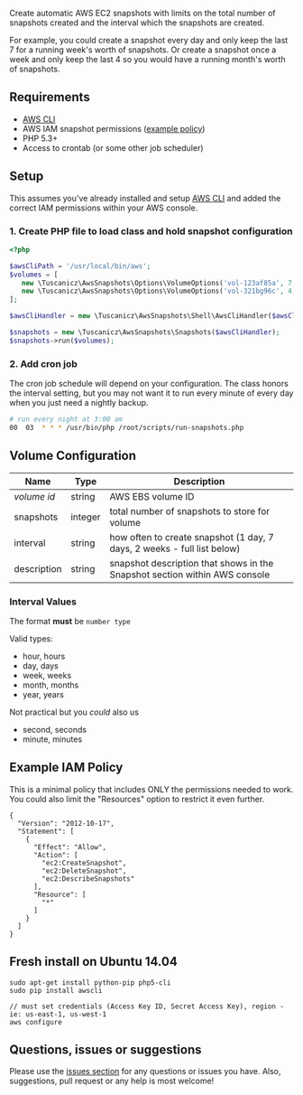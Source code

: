 Create automatic AWS EC2 snapshots with limits on the total number of snapshots created and the interval which the snapshots are created.

For example, you could create a snapshot every day and only keep the last 7 for a running week's worth of snapshots. Or create a snapshot once a week and only keep the last 4 so you would have a running month's worth of snapshots.


## Requirements
- [AWS CLI](http://aws.amazon.com/cli/)
- AWS IAM snapshot permissions ([example policy](#example-iam-policy))
- PHP 5.3+
- Access to crontab (or some other job scheduler)

## Setup
This assumes you've already installed and setup [AWS CLI](http://aws.amazon.com/cli/) and added the correct IAM permissions within your AWS console.

### 1. Create PHP file to load class and hold snapshot configuration
```php
<?php

$awsCliPath = '/usr/local/bin/aws';
$volumes = [
   new \Tuscanicz\AwsSnapshots\Options\VolumeOptions('vol-123af85a', 7, '1 day', 'dev server backup'),
   new \Tuscanicz\AwsSnapshots\Options\VolumeOptions('vol-321bg96c', 4, '1 week', 'image server'),
];

$awsCliHandler = new \Tuscanicz\AwsSnapshots\Shell\AwsCliHandler($awsCliPath);

$snapshots = new \Tuscanicz\AwsSnapshots\Snapshots($awsCliHandler);
$snapshots->run($volumes);
```
### 2. Add cron job
The cron job schedule will depend on your configuration. The class honors the interval setting, but you may not want it to run every minute of every day when you just need a nightly backup.
```bash
# run every night at 3:00 am
00	03	* * * /usr/bin/php /root/scripts/run-snapshots.php
```

## Volume Configuration

| Name | Type | Description |
|------|------|-------------|
| *volume id* | string | AWS EBS volume ID
| snapshots | integer | total number of snapshots to store for volume |
| interval | string | how often to create snapshot (1 day, 7 days, 2 weeks - full list below)
| description | string | snapshot description that shows in the Snapshot section within AWS console |

### Interval Values
The format **must** be `number type`

Valid types:
- hour, hours
- day, days
- week, weeks
- month, months
- year, years

Not practical but you *could* also us
- second, seconds
- minute, minutes

## Example IAM Policy
This is a minimal policy that includes ONLY the permissions needed to work. You could also limit the "Resources" option to restrict it even further.
```
{
  "Version": "2012-10-17",
  "Statement": [
    {
      "Effect": "Allow",
      "Action": [
        "ec2:CreateSnapshot",
        "ec2:DeleteSnapshot",
        "ec2:DescribeSnapshots"
      ],
      "Resource": [
        "*"
      ]
    }
  ]
}
```

## Fresh install on Ubuntu 14.04
```
sudo apt-get install python-pip php5-cli
sudo pip install awscli

// must set credentials (Access Key ID, Secret Access Key), region - ie: us-east-1, us-west-1
aws configure
```

## Questions, issues or suggestions
Please use the [issues section](https://github.com/tuscanicz/php-aws-snapshots/issues) for any questions or issues you have. Also, suggestions, pull request or any help is most welcome!
